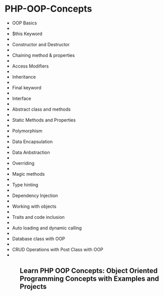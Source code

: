 # PHP-OOP-Concepts

<ul>
  <li>OOP Basics<li>
  <li>$this Keyword<li>  
  <li>Constructor and Destructor<li>  
  <li>Chaining method & properties<li>  
  <li>Access Modifiers<li>  
  <li>Inheritance<li>  
  <li>Final keyword<li>  
  <li>Interface<li>  
  <li>Abstract class and methods<li>  
  <li>Static Methods and Properties<li>  
  <li>Polymorphism<li>  
  <li>Data Encapsulation<li>  
  <li>Data Anbstraction<li>  
  <li>Overriding<li>  
  <li>Magic methods<li>  
  <li>Type hinting<li>  
  <li>Dependency Injection<li>  
  <li>Working with objects<li>  
  <li>Traits and code inclusion<li>  
  <li>Auto loading and dynamic calling<li>
  <li>Database class with OOP<li>
  <li>CRUD Operations with Post Class with OOP<li>
<ul>

<h2> Learn PHP OOP Concepts: Object Oriented Programming Concepts with Examples and Projects <h2>
